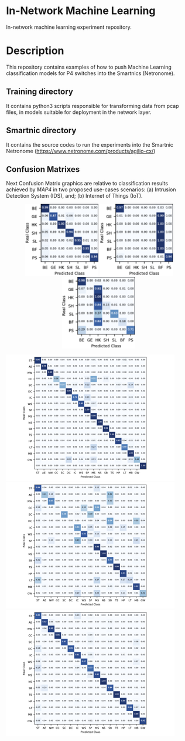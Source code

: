 
In-Network Machine Learning
=============================
In-network machine learning experiment repository.

Description
===========
This repository contains examples of how to push Machine Learning classification models for P4 switches into the Smartnics (Netronome).


Training directory
-------------------
It contains python3 scripts responsible for transforming data from pcap files, in models suitable for deployment in the network layer.


Smartnic directory
-------------------
It contains the source codes to run the experiments into the Smartnic Netronome (https://www.netronome.com/products/agilio-cx/)


Confusion Matrixes
------------------
Next Confusion Matrix graphics are relative to classification results achieved by *MAP4* in two proposed use-cases scenarios: (a) Intrusion Detection System (IDS), and; (b) Internet of Things (IoT).  

<p align="center"><img src="">
  <img src="https://github.com/nerds-ufes/in-network_ml/blob/main/figures/cmlast.png" width="200" />
  <img src="https://github.com/nerds-ufes/in-network_ml/blob/main/figures/cmfirst.png" width="200" />
  <img src="https://github.com/nerds-ufes/in-network_ml/blob/main/figures/cmpacket.png" width="200" />
  
</p>  


<img src="https://github.com/nerds-ufes/in-network_ml/blob/main/figures/cmflow.png" />
<img src="https://github.com/nerds-ufes/in-network_ml/blob/main/figures/cmflow_first.png" />
<img src="https://github.com/nerds-ufes/in-network_ml/blob/main/figures/cmpkt.png" />
